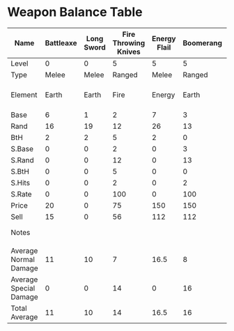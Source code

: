 

# Weapon Balance Table
| Name                   | Battleaxe | Long Sword | Fire Throwing Knives | Energy Flail | Boomerang | Icebolt Crossbow | Deadly Wind Staff | BoomBoomerang | Holy Water    | Darkthorn | Shovel of Doom | Wave Striker | Skinscraper | Pzycho Blade | Hammer of Unity | ZardBane | Pumpkin Carver | Stick Blade | Siren Spear | Eye of the Sphinx | HeartBreaker | Razorscale | Frozen Flagpole | Zhilo's Axe | Red Vengeance | Unlucky Sword | Dragonfang Scimitar | Ice Blade of Calladus | Big 100K | Therion's Spike | Golden Axe |  OnyxxWartexx | WitchWaster | Shadowfire Axe | Rhublade |
|------------------------|-----------|------------|----------------------|--------------|-----------|------------------|-------------------|---------------|---------------|-----------|----------------|--------------|-------------|--------------|-----------------|----------|----------------|-------------|-------------|-------------------|--------------|------------|-----------------|-------------|---------------|---------------|---------------------|-----------------------|----------|-----------------|------------|---------------|-------------|----------------|----------|
| Level                  | 0         | 0          | 5                    | 5            | 5         | 10               | 10                | 10            | 20            | 20        | 25             | 27           | 30          | 32           | 35              | 40       | 40             | 40          | 45          | 50                | 50           | 55         | 57              | 60          | 60            | 65            | 65                  | 70                    | 70       | 75              | 75         | 80            | 80          | 85             | 89       |
| Type                   | Melee     | Melee      | Ranged               | Melee        | Ranged    | Ranged           | Magic             | Ranged        | Magic         | Melee     | Melee          | Magic        | Melee       | Melee        | Melee           | Melee    | Melee          | Melee       | Magic       | Magic             | Magic        | Melee      | Melee           | Melee       | Magic         | Melee         | Magic               | Melee                 | Magic    | Melee           | Melee      | Melee         | Melee       | Melee          | Melee    |
| Element                | Earth     | Earth      | Fire                 | Energy       | Earth     | Ice              | Wind              | Fire          | Light / Water | Darkness  | Earth          | Water        | Wind        | Fire         | Fire            | Light    | Fire           | Ice         | Wind        | Wind              | Fire         | Fire       | Ice             | Wind        | Fire          | Earth         | Wind                | Ice                   | Darkness | Light           | Light      | Darkness      | Water       | Fire           | Earth    |
| Base                   | 6         | 1          | 2                    | 7            | 3         | 3                | 6                 | 3             | 8             | 3         | 3              | 7            | 5           | 1            | 7               | 10       | 5              | 6           | 3           | 6                 | 8            | 8          | 16              | 12          | 8             | 25            | 8                   | 12                    | 12       | 8               | 15         | 20            | 10          | 10             | 5        |
| Rand                   | 16        | 19         | 12                   | 26           | 13        | 27               | 24                | 12            | 21            | 25        | 30             | 37           | 22          | 43           | 40              | 43       | 30             | 33          | 30          | 42                | 53           | 52         | 26              | 52          | 50            | 25            | 53                  | 48                    | 57       | 57              | 60         | 40            | 50          | 30             | 35       |
| BtH                    | 2         | 2          | 5                    | 2            | 0         | 0                | 5                 | 0             | 3             | 7         | 0              | 1            | 0           | 10           | 5               | 0        | 5              | 20          | 2           | 2                 | 0            | 5          | 0               | -5          | 5             | 0             | 5                   | 10                    | 15       | 5               | 10         | -5            | 10          | -5             | 0        |
| S.Base                 | 0         | 0          | 2                    | 0            | 3         | 3                | 0                 | 3             | 5             | 0         | 3              | 8            | 15          | 6            |                 | 0        | 2              | 0           | 16          | 6                 | 16           | 18         | 48              | 36          | 22            | 0             | 16                  | 24                    | 24       | 8               | 60         | 60            | 0           | 15             | 15       |
| S.Rand                 | 0         | 0          | 12                   | 0            | 13        | 27               | 0                 | 12            | 10            | 0         | 35             | 28           | 66          | 23           |                 | 0        | 12             | 0           | 66          | 22                | 106          | 114        | 78              | 196         | 117           | 0             | 106                 | 78                    | 258      | 42              | 240        | 120           | 0           | 45             | 105      |
| S.BtH                  | 0         | 0          | 5                    | 0            | 0         | 0                | 0                 | 0             | 1             | 0         | 1              | 0            | 0           | 0            |                 | 0        | 0              | 0           | 0           | 5                 | 0            | 5          | 0               | 10          | 3.5           | 0             | 21.67               | 25                    | 15       | 15              | 0          | -5            | 0           | -5             | 20       |
| S.Hits                 | 0         | 0          | 2                    | 0            | 2         | 1                | 0                 | 2             | 2             | 0         | 2              | 1            | 1           | 1            |                 | 0        | 4              | 0           | 1           | 4                 | 2            | 2          | 2               | 1           | 1             | 0             | 3                   | 2                     | 1        | 4               | 2          | 5             | 0           | 3              | 8        |
| S.Rate                 | 0         | 0          | 100                  | 0            | 100       | 100              | 0                 | 100           | 100           | 0         | 25             | 35           | 30          | 10           |                 | 0        | 30             | 0           | 35          | 25                | 25           | 20         | 10              | 25          | 11            | 0             | 18                  | 25                    | 25       | 50              | 20         | 5             | 0           | 20             | 20       |
| Price                  | 20        | 0          | 75                   | 150          | 150       | 300              | 300               | 350           | 350           | 300       | 900            | 1200         | 1500        | 1500         | 1500            | 5000     | 12000          | 1000        | 650         | 10000             | 1000         | 1000       | 1500            | 100000      | 100000        | 42000         | 1600                | 1500                  | 100000   | 14000           | 700000     | 100000        | 14000       | 100000         | 250000   |
| Sell                   | 15        | 0          | 56                   | 112          | 112       | 225              | 225               | 262           | 262           | 225       | 675            | 900          | 1125        | 1125         | 1125            | 3750     | 9000           | 225         | 487         | 7500              | 750          | 750        | 1125            | 75000       | 75000         | 31500         | 1200                | 1125                  | 75000    | 10500           | 525000     | 75000         | 10500       | 75000          | 150000   |
| Notes                  |           |            |                      |              |           |                  |                   |               |               |           |                |              |             |              |                 |          |                |             |             |                   |              |            |                 |             |               |               |                     | Special is Fire       |          |                 |            |               |             |                |          |
|                        |           |            |                      |              |           |                  |                   |               |               |           |                |              |             |              |                 |          |                |             |             |                   |              |            |                 |             |               |               |                     |                       |          |                 |            |               |             |                |          |
| Average Normal Damage  | 11        | 10         | 7                    | 16.5         | 8         | 15               | 15                | 7.5           | 14.5          | 14        | 16.5           | 22           | 13.5        | 22           | 23.5            | 26.5     | 17.5           | 19.5        | 16.5        | 24                | 30.5         | 30         | 21              | 32          | 29            | 25            | 30.5                | 30                    | 34.5     | 32.5            | 37.5       | 30            | 30          | 20             | 20       |
| Average Special Damage | 0         | 0          | 14                   | 0            | 16        | 15               | 0                 | 15            | 15            | 0         | 38             | 18           | 40.5        | 14.5         | 0               | 0        | 28             | 0           | 41          | 56                | 122          | 132        | 126             | 116         | 69.5          | 0             | 183                 | 102                   | 141      | 100             | 300        | 450           | 0           | 90             | 480      |
| Total Average          | 11        | 10         | 14                   | 16.5         | 16        | 15               | 15                | 15            | 15            | 14        | 21.875         | 20.6         | 21.6        | 21.25        | 23.5            | 26.5     | 20.65          | 19.5        | 25.075      | 32                | 53.375       | 50.4       | 31.5            | 53          | 33.455        | 25            | 57.95               | 48                    | 61.125   | 66.25           | 90         | 51            | 30          | 34             | 112      |
